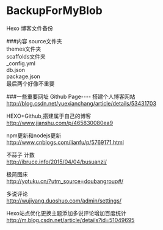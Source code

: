 # BackupForMyBlob
Hexo 博客文件备份

###内容
source文件夹  
themes文件夹  
scaffolds文件夹  
_config.yml  
db.json  
package.json  
最后两个好像不重要  

###一些重要网址
Github Page---- 搭建个人博客网站   
http://blog.csdn.net/yuexianchang/article/details/53431703

HEXO+Github,搭建属于自己的博客  
http://www.jianshu.com/p/465830080ea9

npm更新和nodejs更新  
http://www.cnblogs.com/lianfu/p/5769171.html

不蒜子 计数  
http://ibruce.info/2015/04/04/busuanzi/

极简图床  
http://yotuku.cn/?utm_source=doubangroup#/

多说评论  
http://wujiyang.duoshuo.com/admin/settings/

Hexo站点优化更换主题添加多说评论增加百度统计  
http://m.blog.csdn.net/article/details?id=51049695
